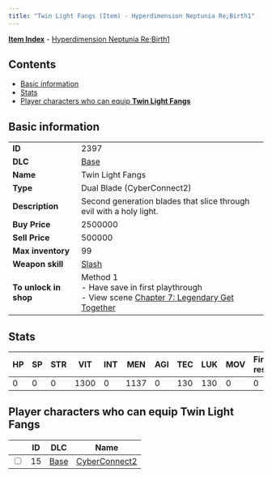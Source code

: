 ```yaml
---
title: "Twin Light Fangs (Item) - Hyperdimension Neptunia Re;Birth1"
---
```


[**Item Index**](/neptunia/rb1/item/index.html) - [Hyperdimension Neptunia Re;Birth1](/neptunia/rb1)

## Contents

- [Basic information](#basic-information)
- [Stats](#stats)
- [Player characters who can equip **Twin Light Fangs**](#player-characters-who-can-equip-twin-light-fangs)

## Basic information

|   |   |
| -- | -- |
| **ID** | 2397 |
| **DLC** | [Base](/neptunia/rb1/dlc/1-base.html) |
| **Name** | Twin Light Fangs |
| **Type** | Dual Blade (CyberConnect2) |
| **Description** | Second generation blades that slice through evil with a holy light. |
| **Buy Price** | 2500000 |
| **Sell Price** | 500000 |
| **Max inventory** | 99 |
| **Weapon skill** | [Slash](/neptunia/rb1/skill/1-2702-slash.html) |
| **To unlock in shop** | Method 1<br />- Have save in first playthrough<br />- View scene [Chapter 7: Legendary Get Together](/neptunia/rb1/scene/1-726-chapter-7-legendary-get-together.html) |

## Stats

| HP | SP | STR | VIT | INT | MEN | AGI | TEC | LUK | MOV | Fire res. | Ice res. | Wind res. | Lightning res. |
| -- | -- | --- | --- | --- | --- | --- | --- | --- | --- | --------- | -------- | --------- | -------------- |
| 0 | 0 | 0 | 1300 | 0 | 1137 | 0 | 130 | 130 | 0 | 0 | 0 | 0 | 0 |

## Player characters who can equip **Twin Light Fangs**

|    | ID | DLC | Name |
| -- | -- | --- | ---- |
| <input type="checkbox" id="rb1-player-1-15" class="trackbox" /> | 15 | [Base](/neptunia/rb1/dlc/1-base.html) | [CyberConnect2](/neptunia/rb1/player/1-15-cyberconnect2.html) |